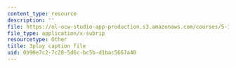 ```yaml
---
content_type: resource
description: ''
file: https://ol-ocw-studio-app-production.s3.amazonaws.com/courses/5-111sc-principles-of-chemical-science-fall-2014/0b90e7c27c285d6cbc5bd1bac5667a40_pn1cxuBmhtI.vtt
file_type: application/x-subrip
resourcetype: Other
title: 3play caption file
uid: 0b90e7c2-7c28-5d6c-bc5b-d1bac5667a40
---
```

